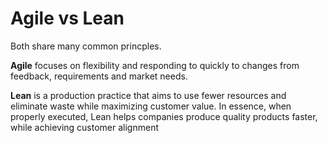 # Agile vs Lean

Both share many common princples.

**Agile** focuses on flexibility and responding to quickly to changes from feedback, requirements and market needs.

**Lean** is a production practice that aims to use fewer resources and eliminate waste while maximizing customer value. In essence, when properly executed, Lean helps companies produce quality products faster, while achieving customer alignment
